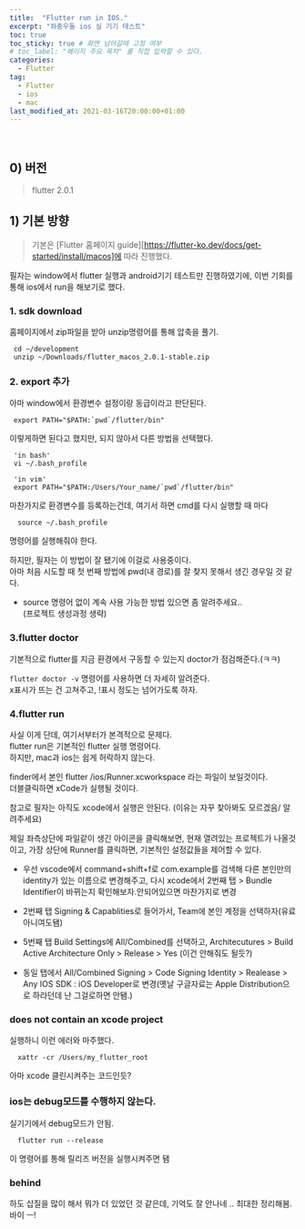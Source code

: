 ```yaml
---
title:  "Flutter run in IOS."
excerpt: "좌충우돌 ios 실 기기 테스트"
toc: true
toc_sticky: true # 화면 넘어갈때 고정 여부
# toc_label: "페이지 주요 목차" 를 직접 입력할 수 있다.
categories:
  - Flutter
tag:
  - Flutter
  - ios
  - mac
last_modified_at: 2021-03-16T20:00:00+01:00
---
```


<br>

## 0) 버전

> flutter 2.0.1
 

## 1) 기본 방향

> 기본은 [Flutter 홈페이지 guide][https://flutter-ko.dev/docs/get-started/install/macos]에 따라 진행했다.

필자는 window에서 flutter 실행과 android기기 테스트만 진행하였기에, 이번 기회를 통해 ios에서 run을 해보기로 했다.<br>

### 1. sdk download
홈페이지에서 zip파일을 받아 unzip명령어를 통해 압축을 풀기.

```shell
 cd ~/development
 unzip ~/Downloads/flutter_macos_2.0.1-stable.zip
```

### 2. export 추가
아마 window에서 환경변수 설정이랑 동급이라고 판단된다.<br>

```shell
 export PATH="$PATH:`pwd`/flutter/bin"
```

이렇게하면 된다고 했지만, 되지 않아서 다른 방법을 선택했다.

```shell
 'in bash'
 vi ~/.bash_profile

 'in vim'
 export PATH="$PATH:/Users/Your_name/`pwd`/flutter/bin"
```
마찬가지로 환경변수를 등록하는건데, 여기서 하면 cmd를 다시 실행할 때 마다 

```shell
  source ~/.bash_profile
```

명령어를 실행해줘야 한다.

하지만, 필자는 이 방법이 잘 됐기에 이걸로 사용중이다. <br>
아마 처음 시도할 때 첫 번째 방법에 pwd(내 경로)를 잘 찾지 못해서 생긴 경우일 것 같다.<br>
* source 명령어 없이 계속 사용 가능한 방법 있으면 좀 알려주세요..<br>
(프로젝트 생성과정 생략)

### 3.flutter doctor
기본적으로 flutter를 지금 환경에서 구동할 수 있는지 doctor가 점검해준다.(ㅋㅋ)<br>

`flutter doctor -v` 명령어를 사용하면 더 자세히 알려준다.<br>
x표시가 뜨는 건 고쳐주고, !표시 정도는 넘어가도록 하자.<br>

### 4.flutter run
사실 이게 단데, 여기서부터가 본격적으로 문제다.<br>
flutter run은 기본적인 flutter 실행 명령어다.<br>
하지만, mac과 ios는 쉽게 허락하지 않는다.<br>

finder에서 본인 flutter /ios/Runner.xcworkspace 라는 파일이 보일것이다.<br>
더블클릭하면 xCode가 실행될 것이다.<br>

참고로 필자는 아직도 xcode에서 실행은 안된다. (이유는 자꾸 찾아봐도 모르겠음/ 알려주세요)<br>

제일 좌측상단에 파일같이 생긴 아이콘을 클릭해보면, 현재 열려있는 프로젝트가 나올것이고, 가장 상단에 Runner를 클릭하면, 기본적인 설정값들을 제어할 수 있다.<br>

- 우선 vscode에서 command+shift+f로 com.example를 검색해 다른 본인만의 identity가 있는 이름으로 변경해주고, 다시 xcode에서 2번째 탭 > Bundle Identifier이 바뀌는지 확인해보자.안되어있으면 마찬가지로 변경

- 2번째 탭 Signing & Capablities로 들어가서, Team에 본인 계정을 선택하자(유료아니여도됌)

- 5번째 탭 Build Settings에 All/Combined를 선택하고, Architecutures > Build Active Architecture Only > Release > Yes (이건 안해줘도 될듯?)

- 동일 탭에서 All/Combined Signing > Code Signing Identity > Realease > Any IOS SDK : iOS Developer로 변경(옛날 구글자료는 Apple Distribution으로 하라던데 난 그걸로하면 안됌.)

### does not contain an xcode project
실행하니 이런 에러와 마주했다.

```shell
  xattr -cr /Users/my_flutter_root 
```
아마 xcode 클린시켜주는 코드인듯?

### ios는 debug모드를 수행하지 않는다.
실기기에서 debug모드가 안됨.

```shell
  flutter run --release
```
이 명령어를 통해 릴리즈 버전을 실행시켜주면 됌

### behind
하도 삽질을 많이 해서 뭐가 더 있었던 것 같은데, 기억도 잘 안나네 ..
최대한 정리해봄. 바이 ㅡ!
